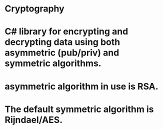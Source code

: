 # Cryptography
# C# library for encrypting and decrypting data using both asymmetric (pub/priv) and symmetric algorithms.

#  asymmetric algorithm in use is RSA.

# The default symmetric algorithm is Rijndael/AES.
